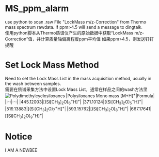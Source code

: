 # MS_ppm_alarm
use python to scan .raw File "LockMass m/z-Correction" from Thermo mass spectrum rawdata. If ppm>4.5 will send a message to dingtalk.  
使用python脚本从Thermo质谱仪产生的原始数据中获取“LockMass m/z-Correction”值，并计算质量轴偏离程度ppm平均值
如果ppm>4.5，则发送钉钉提醒
# Set Lock Mass Method
Need to set the Lock Mass List in the mass acquisition method, usually in the wash between samples.  
需要在质谱采集方法中设置Lock Mass List，通常在样品之间的wash方法里
![Polydimethylcyclosiloxanes](http://www.proteomicsresource.washington.edu/images/esi_background_02.png)
|Polysiloxanes Mono mass \[M+H\]<sup>+</sup>|Formula|
|:-:|:-:|
|445.12003|\[\(Si\[CH<sub>3</sub>\]<sub>2</sub>O\)<sub>6</sub><sup>+</sup>H\]<sup>+</sup>|
|371.10124|\[\(Si\[CH<sub>3</sub>\]<sub>2</sub>O\)<sub>5</sub><sup>+</sup>H\]<sup>+</sup>|
|519.13883|\[\(Si\[CH<sub>3</sub>\]<sub>2</sub>O\)<sub>7</sub><sup>+</sup>H\]<sup>+</sup>|
|593.15762|\[\(Si\[CH<sub>3</sub>\]<sub>2</sub>O\)<sub>8</sub><sup>+</sup>H\]<sup>+</sup>|
|667.17641|\[\(Si\[CH<sub>3</sub>\]<sub>2</sub>O\)<sub>9</sub><sup>+</sup>H\]<sup>+</sup>|
# Notice
I AM A NEWBEE
